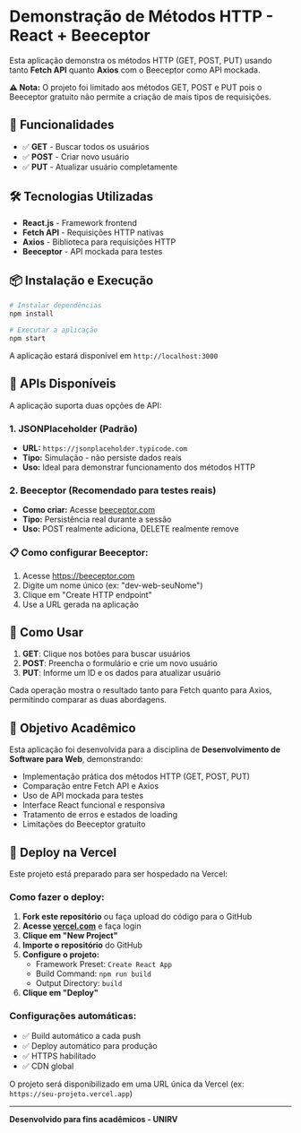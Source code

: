 # Demonstração de Métodos HTTP - React + Beeceptor

Esta aplicação demonstra os métodos HTTP (GET, POST, PUT) usando tanto **Fetch API** quanto **Axios** com o Beeceptor como API mockada.

**⚠️ Nota:** O projeto foi limitado aos métodos GET, POST e PUT pois o Beeceptor gratuito não permite a criação de mais tipos de requisições.

## 🚀 Funcionalidades

- ✅ **GET** - Buscar todos os usuários
- ✅ **POST** - Criar novo usuário
- ✅ **PUT** - Atualizar usuário completamente

## 🛠️ Tecnologias Utilizadas

- **React.js** - Framework frontend
- **Fetch API** - Requisições HTTP nativas
- **Axios** - Biblioteca para requisições HTTP
- **Beeceptor** - API mockada para testes

## 📦 Instalação e Execução

```bash
# Instalar dependências
npm install

# Executar a aplicação
npm start
```

A aplicação estará disponível em `http://localhost:3000`

## 🔗 APIs Disponíveis

A aplicação suporta duas opções de API:

### 1. JSONPlaceholder (Padrão)
- **URL:** `https://jsonplaceholder.typicode.com`
- **Tipo:** Simulação - não persiste dados reais
- **Uso:** Ideal para demonstrar funcionamento dos métodos HTTP

### 2. Beeceptor (Recomendado para testes reais)
- **Como criar:** Acesse [beeceptor.com](https://beeceptor.com)
- **Tipo:** Persistência real durante a sessão
- **Uso:** POST realmente adiciona, DELETE realmente remove

### 📋 Como configurar Beeceptor:
1. Acesse https://beeceptor.com
2. Digite um nome único (ex: "dev-web-seuNome")
3. Clique em "Create HTTP endpoint"
4. Use a URL gerada na aplicação

## 📝 Como Usar

1. **GET**: Clique nos botões para buscar usuários
2. **POST**: Preencha o formulário e crie um novo usuário
3. **PUT**: Informe um ID e os dados para atualizar usuário

Cada operação mostra o resultado tanto para Fetch quanto para Axios, permitindo comparar as duas abordagens.

## 🎯 Objetivo Acadêmico

Esta aplicação foi desenvolvida para a disciplina de **Desenvolvimento de Software para Web**, demonstrando:

- Implementação prática dos métodos HTTP (GET, POST, PUT)
- Comparação entre Fetch API e Axios
- Uso de API mockada para testes
- Interface React funcional e responsiva
- Tratamento de erros e estados de loading
- Limitações do Beeceptor gratuito

## 🚀 Deploy na Vercel

Este projeto está preparado para ser hospedado na Vercel:

### Como fazer o deploy:

1. **Fork este repositório** ou faça upload do código para o GitHub
2. **Acesse [vercel.com](https://vercel.com)** e faça login
3. **Clique em "New Project"**
4. **Importe o repositório** do GitHub
5. **Configure o projeto:**
   - Framework Preset: `Create React App`
   - Build Command: `npm run build`
   - Output Directory: `build`
6. **Clique em "Deploy"**

### Configurações automáticas:
- ✅ Build automático a cada push
- ✅ Deploy automático para produção
- ✅ HTTPS habilitado
- ✅ CDN global

O projeto será disponibilizado em uma URL única da Vercel (ex: `https://seu-projeto.vercel.app`)

---

**Desenvolvido para fins acadêmicos - UNIRV**

